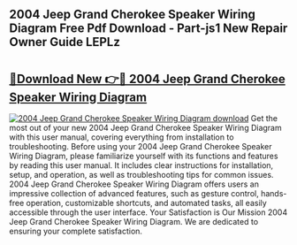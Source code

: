 ## 2004 Jeep Grand Cherokee Speaker Wiring Diagram Free Pdf Download - Part-js1 New Repair Owner Guide LEPLz

# <h2><a href="http://dfkz7x3.blite.top/?on=2004+Jeep+Grand+Cherokee+Speaker+Wiring+Diagram">🔗Download New 👉🔴 2004 Jeep Grand Cherokee Speaker Wiring Diagram</a></h2>

[![2004 Jeep Grand Cherokee Speaker Wiring Diagram download](https://i.imgur.com/lujVjoI.png)](http://dfkz7x3.blite.top/?on=2004+Jeep+Grand+Cherokee+Speaker+Wiring+Diagram)
Get the most out of your new 2004 Jeep Grand Cherokee Speaker Wiring Diagram with this user manual, covering everything from installation to troubleshooting. Before using your 2004 Jeep Grand Cherokee Speaker Wiring Diagram, please familiarize yourself with its functions and features by reading this user manual. It includes clear instructions for installation, setup, and operation, as well as troubleshooting tips for common issues. 2004 Jeep Grand Cherokee Speaker Wiring Diagram offers users an impressive collection of advanced features, such as gesture control, hands-free operation, customizable shortcuts, and automated tasks, all easily accessible through the user interface. Your Satisfaction is Our Mission 2004 Jeep Grand Cherokee Speaker Wiring Diagram. We are dedicated to ensuring your complete satisfaction.
